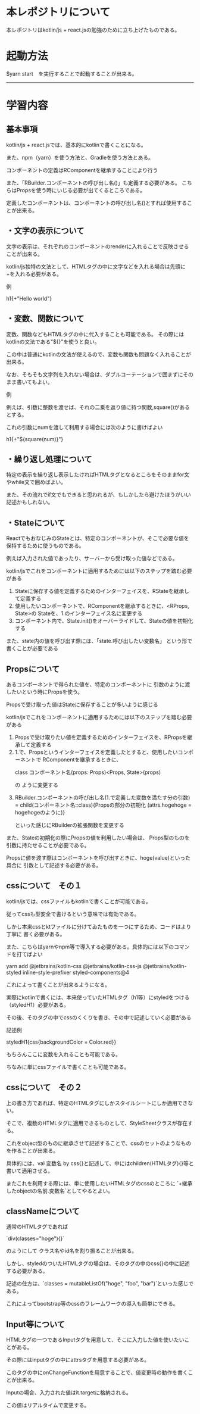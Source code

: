 <h1>本レポジトリについて</h1>
本レポジトリはkotlin/js + react.jsの勉強のために立ち上げたものである。

<h1>起動方法</h1>
$yarn start　を実行することで起動することが出来る。

<hr>
<h1>学習内容</h1>

<h2>基本事項</h2>
<p>kotlin/js + react.jsでは、基本的にkotlinで書くことになる。</p>
<p>また、npm（yarn）を使う方法と、Gradleを使う方法とある。</p>
<p>コンポーネントの定義はRComponentを継承することにより行う</p>
<p>また、「RBuilder.コンポーネントの呼び出し名()」も定義する必要がある。
こちらはPropsを使う時にいじる必要が出てくるところである。</p>
<p>定義したコンポーネントは、コンポーネントの呼び出し名()とすれば使用することが出来る。</p>

<h2>・文字の表示について</h2>
<p>文字の表示は、それぞれのコンポーネントのrenderに入れることで反映させることが出来る。</p>
<p>kotlin/js独特の文法として、HTMLタグの中に文字などを入れる場合は先頭に+を入れる必要がある。</p>
<p>例</p>
<p>h1{+"Hello world"}</p>

<h2>・変数、関数について</h2>
<p>変数、関数などもHTMLタグの中に代入することも可能である。
その際にはkotlinの文法である"${}"を使うと良い。</p>
<p>この中は普通にkotlinの文法が使えるので、変数も関数も問題なく入れることが出来る。</p>
<p>なお、そもそも文字列を入れない場合は、ダブルコーテーションで囲まずにそのまま書いてもよい。</p>
<p>例</p>
<p>例えば、引数に整数を渡せば、それの二乗を返り値に持つ関数,square()があるとする。</p>
<p>これの引数にnumを渡して利用する場合には次のように書けばよい</p>
<p>h1{+"${square(num)}"}</p>

<h2>・繰り返し処理について</h2>
<p>特定の表示を繰り返し表示したければHTMLタグとなるところをそのままfor文やwhile文で囲めばよい。</p>
<p>また、その流れでif文でもできると思われるが、もしかしたら避けたほうがいい記述かもしれない。</p>

<h2>・Stateについて</h2>
<p>ReactでもおなじみのStateとは、特定のコンポーネントが、そこで必要な値を
保持するために使うものである。</p>
<p>例えば入力された値であったり、サーバーから受け取った値などである。</p>
<p>kotlin/jsでこれをコンポーネントに適用するためには以下のステップを踏む必要がある</p>
<ol>
<li>Stateに保存する値を定義するためのインターフェイスを、RStateを継承して定義する</li>
<li>使用したいコンポーネントで、RComponentを継承するときに、&lt;RProps, State&gt;の
Stateを、1.のインターフェイス名に変更する</li>
<li>コンポーネント内で、State.init()をオーバーライドして、Stateの値を初期化する</li>
</ol>
<p>また、state内の値を呼び出す際には、「state.呼び出したい変数名」
という形で書くことが必要である</p>

<h2>Propsについて</h2>
<p>あるコンポーネントで得られた値を、特定のコンポーネントに
引数のように渡したいという時にPropsを使う。</p>
<p>Propsで受け取った値はStateに保存することが多いように感じる</p>
<p>kotlin/jsでこれをコンポーネントに適用するためには以下のステップを踏む必要がある</p>
<ol>
<li>Propsで受け取りたい値を定義するためのインターフェイスを、RPropsを継承して定義する</li>
<li>1.で、Propsというインターフェイスを定義したとすると、使用したいコンポーネントで
RComponentを継承するときに、
<p>class コンポーネント名(props: Props)&lt;Props, State&gt;(props)</p>の
ように変更する</li>
<li><p>RBuilder.コンポーネントの呼び出し名(1.で定義した変数を満たす分の引数)
= child(コンポーネント名::class){Propsの部分の初期化
(attrs.hogehoge = hogehogeのように)}</p>
といった感じにRBuilderの拡張関数を変更する</li>
</ol>
<p>また、Stateの初期化の際にPropsの値を利用したい場合は、
Props型のものを引数に持たせることが必要である。</p>
<p>Propsに値を渡す際はコンポーネントを呼び出すときに、hoge(value)といった具合に
引数として記述する必要がある。</p>

<h2>cssについて　その１</h2>
<p>kotlin/jsでは、cssファイルもkotlinで書くことが可能である。</p>
<p>従ってcssも型安全で書けるという意味では有効である。</p>
<p>しかし本来cssとktファイルに分けてゐたものを一つにするため、コードはより丁寧に
書く必要がある。</p>
<p>また、こちらはyarnやnpm等で導入する必要がある。具体的には以下のコマンドを打てばよい</p>
<p>yarn add @jetbrains/kotlin-css @jetbrains/kotlin-css-js @jetbrains/kotlin-styled inline-style-prefixer styled-components@4</p>
<p>これによって書くことが出来るようになる。</p>
<p>実際にkotlinで書くには、本来使っていたHTMLタグ（h1等）にstyledをつける
（styledH1）必要がある。</p>
<p>その後、そのタグの中でcssのくくりを書き、その中で記述していく必要がある</p>
<p>記述例</p>
<p>styledH1{css{backgroundColor = Color.red}}</p>
<p>もちろんここに変数を入れることも可能である。</p>
<p>ちなみに単にcssファイルで書くことも可能である。</p>

<h2>cssについて　その２</h2>
<p>上の書き方であれば、特定のHTMLタグにしかスタイルシートにしか適用できない。</p>
<p>そこで、複数のHTMLタグに適用できるものとして、StyleSheetクラスが存在する。</p>
<p>これをobject型のものに継承させて記述することで、cssのセットのようなものを作ることが出来る。</p>
<p>具体的には、val 変数名 by css{}と記述して、中にはchildren(HTMLタグ){}等と書いて適用させる。</p>
<p>またこれを利用する際には、単に使用したいHTMLタグのcssのところに
`+継承したobjectの名前.変数名`としてやるとよい。</p>

<h2>classNameについて</h2>
<p>通常のHTMLタグであれば<p>`div(classes="hoge"){}`</p>のようにして
クラス名やid名を割り振ることが出来る。
<p>しかし、styledのついたHTMLタグの場合は、そのタグの中のcss{}の中に記述する必要がある。</p>
<p>記述の仕方は、`classes = mutableListOf("hoge", "foo", "bar")`といった感じである。</p>
<p>これによってbootstrap等のcssのフレームワークの導入も簡単にできる。</p>

<h2>Input等について</h2>
<p>HTMLタグの一つであるInputタグを用意して、そこに入力した値を使いたいことがある。</p>
<p>その際にはinputタグの中にattrsタグを用意する必要がある。</p>
<p>このタグの中にonChangeFunctionを用意することで、値変更時の動作を書くことが出来る。</p>
<p>Inputの場合、入力された値はit.targetに格納される。</p>
<p>この値はリアルタイムで変更する。</p>